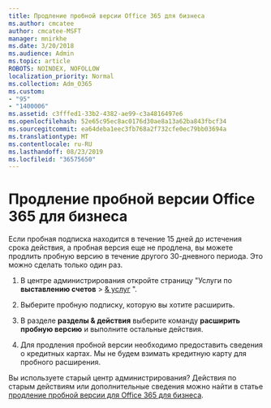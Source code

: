 ```yaml
---
title: Продление пробной версии Office 365 для бизнеса
ms.author: cmcatee
author: cmcatee-MSFT
manager: mnirkhe
ms.date: 3/20/2018
ms.audience: Admin
ms.topic: article
ROBOTS: NOINDEX, NOFOLLOW
localization_priority: Normal
ms.collection: Adm_O365
ms.custom:
- "95"
- "1400006"
ms.assetid: c3fffed1-33b2-4382-ae99-c3a4816497e6
ms.openlocfilehash: 52e65c95ec8ac0176d30ae8a13a62ba843fbcf34
ms.sourcegitcommit: ea64deba1eec3fb768a2f732cfe0ec79bb03694a
ms.translationtype: MT
ms.contentlocale: ru-RU
ms.lasthandoff: 08/23/2019
ms.locfileid: "36575650"
---
```

# <a name="extend-your-trial-for-office-365-for-business"></a>Продление пробной версии Office 365 для бизнеса

Если пробная подписка находится в течение 15 дней до истечения срока действия, а пробная версия еще не продлена, вы можете продлить пробную версию в течение другого 30-дневного периода. Это можно сделать только один раз.
  
1. В центре администрирования откройте страницу "Услуги по **выставлению счетов** \> [& услуг](https://go.microsoft.com/fwlink/p/?linkid=842054) ".

2. Выберите пробную подписку, которую вы хотите расширить.

3. В разделе **разделы & действия** выберите команду **расширить пробную версию** и выполните остальные действия.

4. Для продления пробной версии необходимо предоставить сведения о кредитных картах. Мы не будем взимать кредитную карту для пробного расширения.

Вы используете старый центр администрирования? Действия по старым действиям или дополнительные сведения можно найти в статье [продление пробной версии для Office 365 для бизнеса](https://docs.microsoft.com/office365/admin/subscriptions-and-billing/extend-your-trial).
